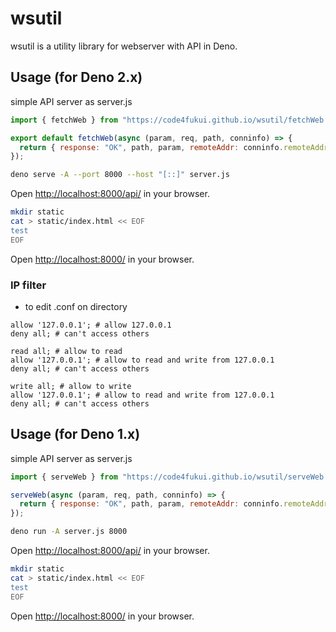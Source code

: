 # wsutil

wsutil is a utility library for webserver with API in Deno.

## Usage (for Deno 2.x)

simple API server as server.js
```JavaScript
import { fetchWeb } from "https://code4fukui.github.io/wsutil/fetchWeb.js";

export default fetchWeb(async (param, req, path, conninfo) => {
  return { response: "OK", path, param, remoteAddr: conninfo.remoteAddr };
});
```

```sh
deno serve -A --port 8000 --host "[::]" server.js
```

Open [http://localhost:8000/api/](http://localhost:8000/api/) in your browser.

```bash
mkdir static
cat > static/index.html << EOF
test
EOF
```

Open [http://localhost:8000/](http://localhost:8000/) in your browser.

### IP filter

- to edit .conf on directory

```
allow '127.0.0.1'; # allow 127.0.0.1
deny all; # can't access others
```

```
read all; # allow to read
allow '127.0.0.1'; # allow to read and write from 127.0.0.1
deny all; # can't access others
```

```
write all; # allow to write
allow '127.0.0.1'; # allow to read and write from 127.0.0.1
deny all; # can't access others
```

## Usage (for Deno 1.x)

simple API server as server.js
```JavaScript
import { serveWeb } from "https://code4fukui.github.io/wsutil/serveWeb.js";

serveWeb(async (param, req, path, conninfo) => {
  return { response: "OK", path, param, remoteAddr: conninfo.remoteAddr };
});
```

```sh
deno run -A server.js 8000
```

Open [http://localhost:8000/api/](http://localhost:8000/api/) in your browser.

```bash
mkdir static
cat > static/index.html << EOF
test
EOF
```

Open [http://localhost:8000/](http://localhost:8000/) in your browser.
